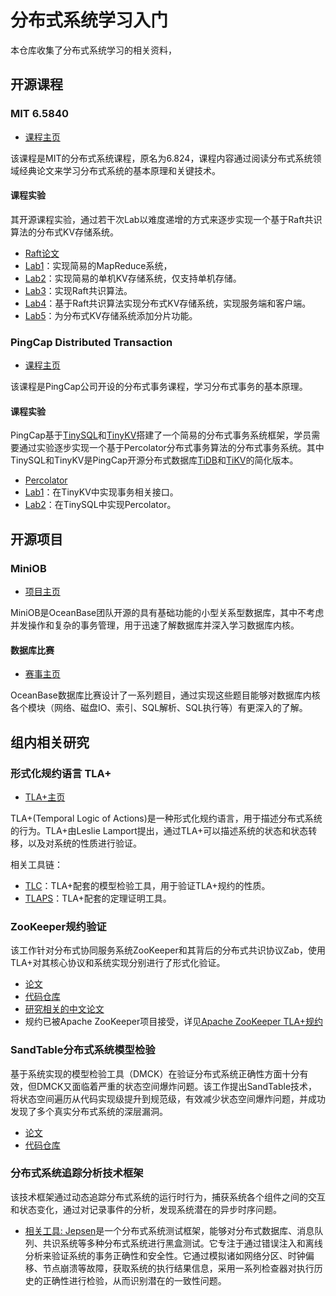 # 分布式系统学习入门

本仓库收集了分布式系统学习的相关资料，

## 开源课程

### MIT 6.5840

* [课程主页](https://pdos.csail.mit.edu/6.824/index.html)

该课程是MIT的分布式系统课程，原名为6.824，课程内容通过阅读分布式系统领域经典论文来学习分布式系统的基本原理和关键技术。

#### 课程实验

其开源课程实验，通过若干次Lab以难度递增的方式来逐步实现一个基于Raft共识算法的分布式KV存储系统。

* [Raft论文](./papers/2014-ATC-Raft.pdf)
* [Lab1](https://pdos.csail.mit.edu/6.824/labs/lab-mr.html)：实现简易的MapReduce系统，
* [Lab2](https://pdos.csail.mit.edu/6.824/labs/lab-kvsrv.html)：实现简易的单机KV存储系统，仅支持单机存储。
* [Lab3](https://pdos.csail.mit.edu/6.824/labs/lab-raft.html)：实现Raft共识算法。
* [Lab4](https://pdos.csail.mit.edu/6.824/labs/lab-shard.html)：基于Raft共识算法实现分布式KV存储系统，实现服务端和客户端。
* [Lab5](https://pdos.csail.mit.edu/6.824/labs/lab-shard.html)：为分布式KV存储系统添加分片功能。

### PingCap Distributed Transaction

* [课程主页](https://learn.pingcap.cn/learner/course/750001)

该课程是PingCap公司开设的分布式事务课程，学习分布式事务的基本原理。

#### 课程实验

PingCap基于[TinySQL](https://github.com/talent-plan/tinysql)和[TinyKV](https://github.com/talent-plan/tinykv)搭建了一个简易的分布式事务系统框架，学员需要通过实验逐步实现一个基于Percolator分布式事务算法的分布式事务系统。其中TinySQL和TinyKV是PingCap开源分布式数据库[TiDB](https://github.com/pingcap/tidb)和[TiKV](https://github.com/tikv/tikv)的简化版本。

* [Percolator](./papers/2010-OSDI-Percolator.pdf)
* [Lab1](https://github.com/tiny-talent/distributed-txn/blob/master/tinykv/doc/lab1.md)：在TinyKV中实现事务相关接口。
* [Lab2](https://github.com/tiny-talent/distributed-txn/blob/master/tinysql/doc/lab2-README-zh_CN.md)：在TinySQL中实现Percolator。

## 开源项目

### MiniOB

* [项目主页](https://oceanbase.github.io/miniob/)

MiniOB是OceanBase团队开源的具有基础功能的小型关系型数据库，其中不考虑并发操作和复杂的事务管理，用于迅速了解数据库并深入学习数据库内核。

#### 数据库比赛

* [赛事主页](https://open.oceanbase.com/train)

OceanBase数据库比赛设计了一系列题目，通过实现这些题目能够对数据库内核各个模块（网络、磁盘IO、索引、SQL解析、SQL执行等）有更深入的了解。

## 组内相关研究

### 形式化规约语言 TLA+

* [TLA+主页](https://lamport.azurewebsites.net/tla/tla.html)

TLA+(Temporal Logic of Actions)是一种形式化规约语言，用于描述分布式系统的行为。TLA+由Leslie Lamport提出，通过TLA+可以描述系统的状态和状态转移，以及对系统的性质进行验证。

相关工具链：

* [TLC](https://lamport.azurewebsites.net/tla/tools.html)：TLA+配套的模型检验工具，用于验证TLA+规约的性质。
* [TLAPS](https://lamport.azurewebsites.net/tla/tlaps.html)：TLA+配套的定理证明工具。

### ZooKeeper规约验证

该工作针对分布式协同服务系统ZooKeeper和其背后的分布式共识协议Zab，使用TLA+对其核心协议和系统实现分别进行了形式化验证。

* [论文](./papers/2023-SETTA-Spec_Zookeeper.pdf)
* [代码仓库](https://github.com/Disalg-ICS-NJU/zookeeper-tla-spec)
* [研究相关的中文论文](./papers/黄彬寓-硕士毕业论文-06-12.pdf)
* 规约已被Apache ZooKeeper项目接受，详见[Apache ZooKeeper TLA+规约](https://github.com/apache/zookeeper/tree/master/zookeeper-specifications)

### SandTable分布式系统模型检验

基于系统实现的模型检验工具（DMCK）在验证分布式系统正确性方面十分有效，但DMCK又面临着严重的状态空间爆炸问题。该工作提出SandTable技术，将状态空间遍历从代码实现级提升到规范级，有效减少状态空间爆炸问题，并成功发现了多个真实分布式系统的深层漏洞。

* [论文](./papers/2024-EuroSys-SandTable.pdf)
* [代码仓库](https://github.com/tangruize/SandTable)

### 分布式系统追踪分析技术框架

该技术框架通过动态追踪分布式系统的运行时行为，捕获系统各个组件之间的交互和状态变化，通过对记录事件的分析，发现系统潜在的异步时序问题。

* [相关工具: Jepsen](https://jepsen.io/)是一个分布式系统测试框架，能够对分布式数据库、消息队列、共识系统等多种分布式系统进行黑盒测试。它专注于通过错误注入和离线分析来验证系统的事务正确性和安全性。它通过模拟诸如网络分区、时钟偏移、节点崩溃等故障，获取系统的执行结果信息，采用一系列检查器对执行历史的正确性进行检验，从而识别潜在的一致性问题。
